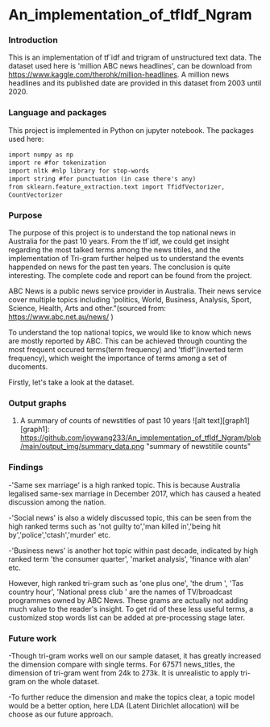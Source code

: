 # An_implementation_of_tfIdf_Ngram
### Introduction 
This is an implementation of tf`idf and trigram of unstructured text data.
The dataset used here is 'million ABC news headlines', can be download from https://www.kaggle.com/therohk/million-headlines. 
A million news headlines and its published date are provided in this dataset from 2003 until 2020.

### Language and packages 
This project is implemented in Python on jupyter notebook.
The packages used here:


```
import numpy as np
import re #for tokenization
import nltk #nlp library for stop-words
import string #for punctuation (in case there's any)
from sklearn.feature_extraction.text import TfidfVectorizer, CountVectorizer
```


### Purpose
The purpose of this project is to understand the top national news in Australia for the past 10 years. 
From the tf`idf, we could get insight regarding the most talked terms among the news titiles, and the implementation of Tri-gram further helped us to understand the events happended on news for the past ten years. The conclusion is quite interesting. The complete code and report can be found from the project. 

ABC News is a public news service provider in Australia. Their news service cover multiple topics including 'politics, World, Business, Analysis, Sport, Science, Health, Arts and other."(sourced from: https://www.abc.net.au/news/ )

To understand the top national topics, we would like to know which news are mostly reported by ABC. This can be achieved through counting the most frequent occured terms(term frequency) and 'tfidf'(inverted term frequency), which weight the importance of terms among a set of ducoments.

Firstly, let's take a look at the dataset.

### Output graphs
1. A summary of counts of newstitles of past 10 years
![alt text][graph1]
[graph1]: https://github.com/joywang233/An_implementation_of_tfIdf_Ngram/blob/main/output_img/summary_data.png  "summary of newstitile counts"




### Findings

-'Same sex marriage' is a high ranked topic. This is because Australia legalised same-sex marriage in December 2017, which has caused a heated discussion among the nation.

-'Social news' is also a widely discussed topic, this can be seen from the high ranked terms such as 'not guilty to','man killed in','being hit by','police','ctash','murder' etc.

-'Business news' is another hot topic within past decade, indicated by high ranked term 'the consumer quarter', 'market analysis', 'finance with alan' etc.

However, high ranked tri-gram such as 'one plus one', 'the drum ', 'Tas country hour', 'National press club ' are the names of TV/broadcast programmes owned by ABC News. These grams are actually not adding much value to the reader's insight. To get rid of these less useful terms, a customized stop words list can be added at pre-processing stage later.

### Future work

-Though tri-gram works well on our sample dataset, it has greatly increased the dimension compare with single terms. For 67571 news_titles, the dimension of tri-gram went from 24k to 273k. It is unrealistic to apply tri-gram on the whole dataset.

-To further reduce the dimension and make the topics clear, a topic model would be a better option, here LDA (Latent Dirichlet allocation) will be choose as our future approach.

